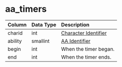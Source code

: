 # aa\_timers

| Column | Data Type | Description |
| :--- | :--- | :--- |
| charid | int | [Character Identifier](../../../schema/categories/characters/character_data.md) |
| ability | smallint | [AA Identifier](aa_ability.md) |
| begin | int | When the timer began. |
| end | int | When the timer ends. |

